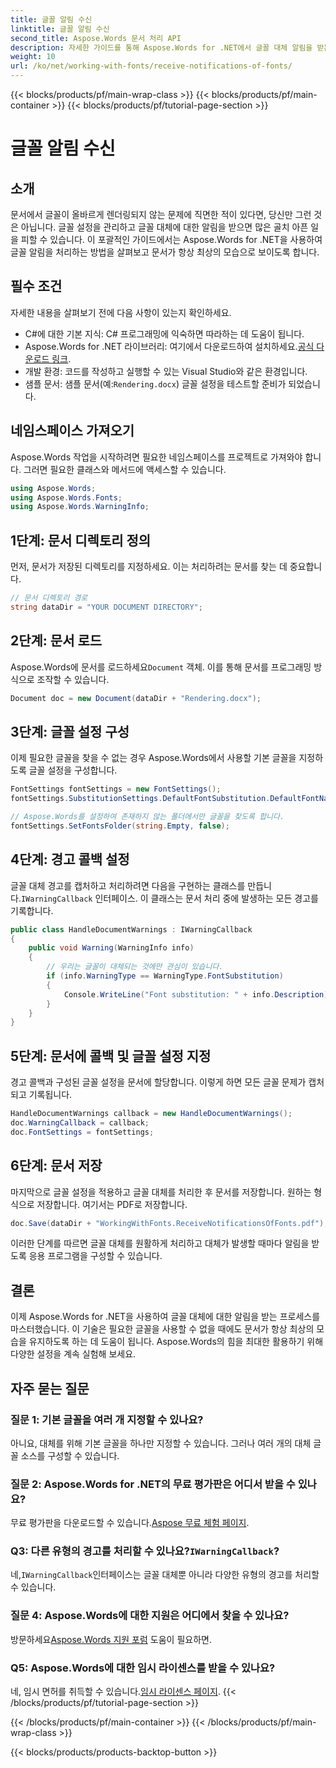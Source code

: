 ```yaml
---
title: 글꼴 알림 수신
linktitle: 글꼴 알림 수신
second_title: Aspose.Words 문서 처리 API
description: 자세한 가이드를 통해 Aspose.Words for .NET에서 글꼴 대체 알림을 받는 방법을 알아보세요. 문서가 항상 올바르게 렌더링되도록 하세요.
weight: 10
url: /ko/net/working-with-fonts/receive-notifications-of-fonts/
---
```


{{< blocks/products/pf/main-wrap-class >}}
{{< blocks/products/pf/main-container >}}
{{< blocks/products/pf/tutorial-page-section >}}

# 글꼴 알림 수신

## 소개

문서에서 글꼴이 올바르게 렌더링되지 않는 문제에 직면한 적이 있다면, 당신만 그런 것은 아닙니다. 글꼴 설정을 관리하고 글꼴 대체에 대한 알림을 받으면 많은 골치 아픈 일을 피할 수 있습니다. 이 포괄적인 가이드에서는 Aspose.Words for .NET을 사용하여 글꼴 알림을 처리하는 방법을 살펴보고 문서가 항상 최상의 모습으로 보이도록 합니다.

## 필수 조건

자세한 내용을 살펴보기 전에 다음 사항이 있는지 확인하세요.

- C#에 대한 기본 지식: C# 프로그래밍에 익숙하면 따라하는 데 도움이 됩니다.
-  Aspose.Words for .NET 라이브러리: 여기에서 다운로드하여 설치하세요.[공식 다운로드 링크](https://releases.aspose.com/words/net/).
- 개발 환경: 코드를 작성하고 실행할 수 있는 Visual Studio와 같은 환경입니다.
-  샘플 문서: 샘플 문서(예:`Rendering.docx`) 글꼴 설정을 테스트할 준비가 되었습니다.

## 네임스페이스 가져오기

Aspose.Words 작업을 시작하려면 필요한 네임스페이스를 프로젝트로 가져와야 합니다. 그러면 필요한 클래스와 메서드에 액세스할 수 있습니다.

```csharp
using Aspose.Words;
using Aspose.Words.Fonts;
using Aspose.Words.WarningInfo;
```

## 1단계: 문서 디렉토리 정의

먼저, 문서가 저장된 디렉토리를 지정하세요. 이는 처리하려는 문서를 찾는 데 중요합니다.

```csharp
// 문서 디렉토리 경로
string dataDir = "YOUR DOCUMENT DIRECTORY";
```

## 2단계: 문서 로드

 Aspose.Words에 문서를 로드하세요`Document` 객체. 이를 통해 문서를 프로그래밍 방식으로 조작할 수 있습니다.

```csharp
Document doc = new Document(dataDir + "Rendering.docx");
```

## 3단계: 글꼴 설정 구성

이제 필요한 글꼴을 찾을 수 없는 경우 Aspose.Words에서 사용할 기본 글꼴을 지정하도록 글꼴 설정을 구성합니다.

```csharp
FontSettings fontSettings = new FontSettings();
fontSettings.SubstitutionSettings.DefaultFontSubstitution.DefaultFontName = "Arial";

// Aspose.Words를 설정하여 존재하지 않는 폴더에서만 글꼴을 찾도록 합니다.
fontSettings.SetFontsFolder(string.Empty, false);
```

## 4단계: 경고 콜백 설정

 글꼴 대체 경고를 캡처하고 처리하려면 다음을 구현하는 클래스를 만듭니다.`IWarningCallback` 인터페이스. 이 클래스는 문서 처리 중에 발생하는 모든 경고를 기록합니다.

```csharp
public class HandleDocumentWarnings : IWarningCallback
{
    public void Warning(WarningInfo info)
    {
        // 우리는 글꼴이 대체되는 것에만 관심이 있습니다.
        if (info.WarningType == WarningType.FontSubstitution)
        {
            Console.WriteLine("Font substitution: " + info.Description);
        }
    }
}
```

## 5단계: 문서에 콜백 및 글꼴 설정 지정

경고 콜백과 구성된 글꼴 설정을 문서에 할당합니다. 이렇게 하면 모든 글꼴 문제가 캡처되고 기록됩니다.

```csharp
HandleDocumentWarnings callback = new HandleDocumentWarnings();
doc.WarningCallback = callback;
doc.FontSettings = fontSettings;
```

## 6단계: 문서 저장

마지막으로 글꼴 설정을 적용하고 글꼴 대체를 처리한 후 문서를 저장합니다. 원하는 형식으로 저장합니다. 여기서는 PDF로 저장합니다.

```csharp
doc.Save(dataDir + "WorkingWithFonts.ReceiveNotificationsOfFonts.pdf");
```

이러한 단계를 따르면 글꼴 대체를 원활하게 처리하고 대체가 발생할 때마다 알림을 받도록 응용 프로그램을 구성할 수 있습니다.

## 결론

이제 Aspose.Words for .NET을 사용하여 글꼴 대체에 대한 알림을 받는 프로세스를 마스터했습니다. 이 기술은 필요한 글꼴을 사용할 수 없을 때에도 문서가 항상 최상의 모습을 유지하도록 하는 데 도움이 됩니다. Aspose.Words의 힘을 최대한 활용하기 위해 다양한 설정을 계속 실험해 보세요.

## 자주 묻는 질문

### 질문 1: 기본 글꼴을 여러 개 지정할 수 있나요?

아니요, 대체를 위해 기본 글꼴을 하나만 지정할 수 있습니다. 그러나 여러 개의 대체 글꼴 소스를 구성할 수 있습니다.

### 질문 2: Aspose.Words for .NET의 무료 평가판은 어디서 받을 수 있나요?

 무료 평가판을 다운로드할 수 있습니다.[Aspose 무료 체험 페이지](https://releases.aspose.com/).

###  Q3: 다른 유형의 경고를 처리할 수 있나요?`IWarningCallback`?

 네,`IWarningCallback`인터페이스는 글꼴 대체뿐 아니라 다양한 유형의 경고를 처리할 수 있습니다.

### 질문 4: Aspose.Words에 대한 지원은 어디에서 찾을 수 있나요?

 방문하세요[Aspose.Words 지원 포럼](https://forum.aspose.com/c/words/8) 도움이 필요하면.

### Q5: Aspose.Words에 대한 임시 라이센스를 받을 수 있나요?

 네, 임시 면허를 취득할 수 있습니다.[임시 라이센스 페이지](https://purchase.aspose.com/temporary-license/).
{{< /blocks/products/pf/tutorial-page-section >}}

{{< /blocks/products/pf/main-container >}}
{{< /blocks/products/pf/main-wrap-class >}}

{{< blocks/products/products-backtop-button >}}
